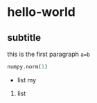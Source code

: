 # hello-world
## subtitle 
this is the first paragraph
`a=b`
```python
numpy.norm(1)
```
- list my
1. list 
